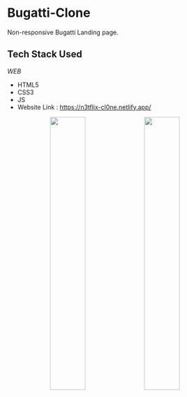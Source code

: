 # Bugatti-Clone
Non-responsive Bugatti Landing page.
<h2 align= "left"><b>Tech Stack Used</b></h2>

*WEB*

- HTML5
- CSS3
- JS
- Website Link : https://n3tflix-cl0ne.netlify.app/
<p align="center">
<img width=40% src="ScreenshotsWeb/ScreenshotWeb1.PNG"> &ensp;
<img width=40% src="ScreenshotsWeb/ScreenshotWeb2.PNG"> &ensp;
</p>
